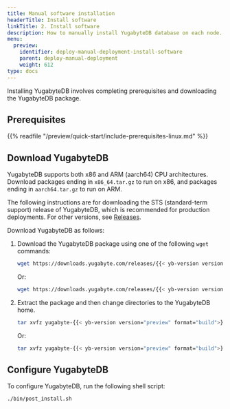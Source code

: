```yaml
---
title: Manual software installation
headerTitle: Install software
linkTitle: 2. Install software
description: How to manually install YugabyteDB database on each node.
menu:
  preview:
    identifier: deploy-manual-deployment-install-software
    parent: deploy-manual-deployment
    weight: 612
type: docs
---
```


Installing YugabyteDB involves completing prerequisites and downloading the YugabyteDB package.

## Prerequisites

{{% readfile "/preview/quick-start/include-prerequisites-linux.md" %}}

## Download YugabyteDB

YugabyteDB supports both x86 and ARM (aarch64) CPU architectures. Download packages ending in `x86_64.tar.gz` to run on x86, and packages ending in `aarch64.tar.gz` to run on ARM.

The following instructions are for downloading the STS (standard-term support) release of YugabyteDB, which is recommended for production deployments. For other versions, see [Releases](/preview/releases/).

Download YugabyteDB as follows:

1. Download the YugabyteDB package using one of the following `wget` commands:

    ```sh
    wget https://downloads.yugabyte.com/releases/{{< yb-version version="preview">}}/yugabyte-{{< yb-version version="preview" format="build">}}-linux-x86_64.tar.gz
    ```

    Or:

    ```sh
    wget https://downloads.yugabyte.com/releases/{{< yb-version version="preview">}}/yugabyte-{{< yb-version version="preview" format="build">}}-el8-aarch64.tar.gz
    ```

1. Extract the package and then change directories to the YugabyteDB home.

    ```sh
    tar xvfz yugabyte-{{< yb-version version="preview" format="build">}}-linux-x86_64.tar.gz && cd yugabyte-{{< yb-version version="preview">}}/
    ```

    Or:

    ```sh
    tar xvfz yugabyte-{{< yb-version version="preview" format="build">}}-el8-aarch64.tar.gz && cd yugabyte-{{< yb-version version="preview">}}/
    ```

## Configure YugabyteDB

To configure YugabyteDB, run the following shell script:

```sh
./bin/post_install.sh
```
